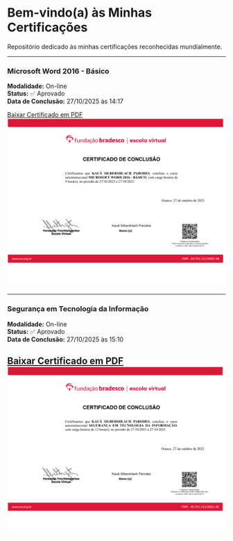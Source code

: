 # Bem-vindo(a) às Minhas Certificações

Repositório dedicado às minhas certificações reconhecidas mundialmente.

---
 
### Microsoft Word 2016 - Básico  
**Modalidade:** On-line  
**Status:** ✅ Aprovado  
**Data de Conclusão:** 27/10/2025 às 14:17  

[ Baixar Certificado em PDF](MicrosoftWord2016Basico.pdf)
![Certificado Microsoft Word 2016 - Básico](MicrosoftWord2016Basico.png)  

---

### Segurança em Tecnologia da Informação  
**Modalidade:** On-line  
**Status:** ✅ Aprovado  
**Data de Conclusão:** 27/10/2025 às 15:10  

[ Baixar Certificado em PDF](SegurancaemTecnologiadaInformacao.pdf)
![Certificado Segurança em Tecnologia da Informação](SegurancaemTecnologiadaInformacao.png)  
---
